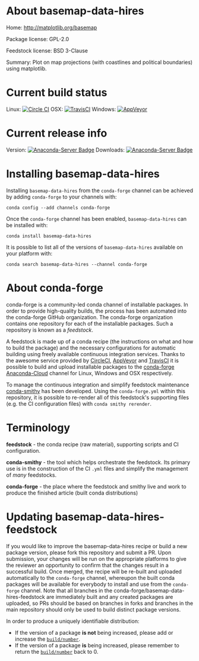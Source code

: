 About basemap-data-hires
========================

Home: http://matplotlib.org/basemap

Package license: GPL-2.0

Feedstock license: BSD 3-Clause

Summary: Plot on map projections (with coastlines and political boundaries) using matplotlib.



Current build status
====================

Linux: [![Circle CI](https://circleci.com/gh/conda-forge/basemap-data-hires-feedstock.svg?style=shield)](https://circleci.com/gh/conda-forge/basemap-data-hires-feedstock)
OSX: [![TravisCI](https://travis-ci.org/conda-forge/basemap-data-hires-feedstock.svg?branch=master)](https://travis-ci.org/conda-forge/basemap-data-hires-feedstock)
Windows: [![AppVeyor](https://ci.appveyor.com/api/projects/status/github/conda-forge/basemap-data-hires-feedstock?svg=True)](https://ci.appveyor.com/project/conda-forge/basemap-data-hires-feedstock/branch/master)

Current release info
====================
Version: [![Anaconda-Server Badge](https://anaconda.org/conda-forge/basemap-data-hires/badges/version.svg)](https://anaconda.org/conda-forge/basemap-data-hires)
Downloads: [![Anaconda-Server Badge](https://anaconda.org/conda-forge/basemap-data-hires/badges/downloads.svg)](https://anaconda.org/conda-forge/basemap-data-hires)

Installing basemap-data-hires
=============================

Installing `basemap-data-hires` from the `conda-forge` channel can be achieved by adding `conda-forge` to your channels with:

```
conda config --add channels conda-forge
```

Once the `conda-forge` channel has been enabled, `basemap-data-hires` can be installed with:

```
conda install basemap-data-hires
```

It is possible to list all of the versions of `basemap-data-hires` available on your platform with:

```
conda search basemap-data-hires --channel conda-forge
```


About conda-forge
=================

conda-forge is a community-led conda channel of installable packages.
In order to provide high-quality builds, the process has been automated into the
conda-forge GitHub organization. The conda-forge organization contains one repository
for each of the installable packages. Such a repository is known as a *feedstock*.

A feedstock is made up of a conda recipe (the instructions on what and how to build
the package) and the necessary configurations for automatic building using freely
available continuous integration services. Thanks to the awesome service provided by
[CircleCI](https://circleci.com/), [AppVeyor](http://www.appveyor.com/)
and [TravisCI](https://travis-ci.org/) it is possible to build and upload installable
packages to the [conda-forge](https://anaconda.org/conda-forge)
[Anaconda-Cloud](http://docs.anaconda.org/) channel for Linux, Windows and OSX respectively.

To manage the continuous integration and simplify feedstock maintenance
[conda-smithy](http://github.com/conda-forge/conda-smithy) has been developed.
Using the ``conda-forge.yml`` within this repository, it is possible to re-render all of
this feedstock's supporting files (e.g. the CI configuration files) with ``conda smithy rerender``.


Terminology
===========

**feedstock** - the conda recipe (raw material), supporting scripts and CI configuration.

**conda-smithy** - the tool which helps orchestrate the feedstock.
                   Its primary use is in the construction of the CI ``.yml`` files
                   and simplify the management of *many* feedstocks.

**conda-forge** - the place where the feedstock and smithy live and work to
                  produce the finished article (built conda distributions)


Updating basemap-data-hires-feedstock
=====================================

If you would like to improve the basemap-data-hires recipe or build a new
package version, please fork this repository and submit a PR. Upon submission,
your changes will be run on the appropriate platforms to give the reviewer an
opportunity to confirm that the changes result in a successful build. Once
merged, the recipe will be re-built and uploaded automatically to the
`conda-forge` channel, whereupon the built conda packages will be available for
everybody to install and use from the `conda-forge` channel.
Note that all branches in the conda-forge/basemap-data-hires-feedstock are
immediately built and any created packages are uploaded, so PRs should be based
on branches in forks and branches in the main repository should only be used to
build distinct package versions.

In order to produce a uniquely identifiable distribution:
 * If the version of a package **is not** being increased, please add or increase
   the [``build/number``](http://conda.pydata.org/docs/building/meta-yaml.html#build-number-and-string).
 * If the version of a package **is** being increased, please remember to return
   the [``build/number``](http://conda.pydata.org/docs/building/meta-yaml.html#build-number-and-string)
   back to 0.

